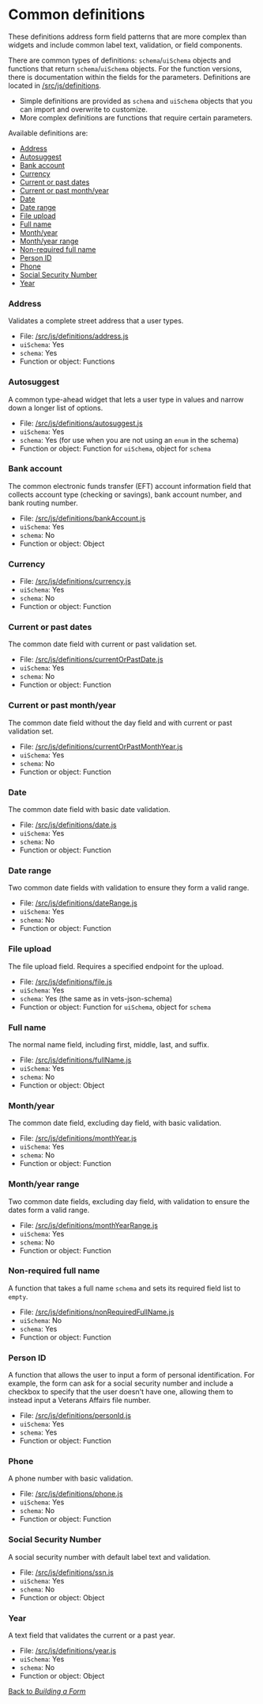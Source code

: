 # Common definitions

These definitions address form field patterns that are more complex than widgets and include common label text, validation, or field components.

There are common types of definitions: `schema`/`uiSchema` objects and functions that return `schema`/`uiSchema` objects. For the function versions, there is documentation within the fields for the parameters. Definitions are located in [/src/js/definitions](../src/js/definitions).

- Simple definitions are provided as `schema` and `uiSchema` objects that you can import and overwrite to customize.
- More complex definitions are functions that require certain parameters.

Available definitions are:

- [Address](#address)
- [Autosuggest](#autosuggest)
- [Bank account](#bank-account)
- [Currency](#currency)
- [Current or past dates](#current-or-past-dates)
- [Current or past month/year](#current-or-past-monthyear)
- [Date](#date)
- [Date range](#date-range)
- [File upload](#file-upload)
- [Full name](#full-name)
- [Month/year](#monthyear)
- [Month/year range](#monthyear-range)
- [Non-required full name](#non-required-full-name)
- [Person ID](#person-id)
- [Phone](#phone)
- [Social Security Number](#social-security-number)
- [Year](#year)

### Address

Validates a complete street address that a user types.

- File: [/src/js/definitions/address.js](../../src/js/definitions/address.js)
- `uiSchema`: Yes
- `schema`: Yes
- Function or object: Functions

### Autosuggest

A common type-ahead widget that lets a user type in values and narrow down a longer list of options.

- File: [/src/js/definitions/autosuggest.js](../../src/js/definitions/autosuggest.js)
- `uiSchema`: Yes
- `schema`: Yes (for use when you are not using an `enum` in the schema)
- Function or object: Function for `uiSchema`, object for `schema`

### Bank account

The common electronic funds transfer (EFT) account information field that collects account type (checking or savings), bank account number, and bank routing number.

- File: [/src/js/definitions/bankAccount.js](../../src/js/definitions/bankAccount.js)
- `uiSchema`: Yes
- `schema`: No
- Function or object: Object

### Currency

- File: [/src/js/definitions/currency.js](../../src/js/definitions/currency.js)
- `uiSchema`: Yes
- `schema`: No
- Function or object: Function

### Current or past dates

The common date field with current or past validation set.

- File: [/src/js/definitions/currentOrPastDate.js](../../src/js/definitions/currentOrPastDate.js)
- `uiSchema`: Yes
- `schema`: No
- Function or object: Function

### Current or past month/year

The common date field without the day field and with current or past validation set.

- File: [/src/js/definitions/currentOrPastMonthYear.js](../../src/js/definitions/currentOrPastMonthYear.js)
- `uiSchema`: Yes
- `schema`: No
- Function or object: Function

### Date

The common date field with basic date validation.

- File: [/src/js/definitions/date.js](../../src/js/definitions/date.js)
- `uiSchema`: Yes
- `schema`: No
- Function or object: Function

### Date range

Two common date fields with validation to ensure they form a valid range.

- File: [/src/js/definitions/dateRange.js](../../src/js/definitions/dateRange.js)
- `uiSchema`: Yes
- `schema`: No
- Function or object: Function

### File upload

The file upload field. Requires a specified endpoint for the upload.

- File: [/src/js/definitions/file.js](../../src/js/definitions/file.js)
- `uiSchema`: Yes
- `schema`: Yes (the same as in vets-json-schema)
- Function or object: Function for `uiSchema`, object for `schema`

### Full name

The normal name field, including first, middle, last, and suffix.

- File: [/src/js/definitions/fullName.js](../../src/js/definitions/fullName.js)
- `uiSchema`: Yes
- `schema`: No
- Function or object: Object

### Month/year

The common date field, excluding day field, with basic validation.

- File: [/src/js/definitions/monthYear.js](../../src/js/definitions/monthYear.js)
- `uiSchema`: Yes
- `schema`: No
- Function or object: Function

### Month/year range

Two common date fields, excluding day field, with validation to ensure the dates form a valid range.

- File: [/src/js/definitions/monthYearRange.js](../../src/js/definitions/monthYearRange.js)
- `uiSchema`: Yes
- `schema`: No
- Function or object: Function

### Non-required full name

A function that takes a full name `schema` and sets its required field list to `empty`.

- File: [/src/js/definitions/nonRequiredFullName.js](../../src/js/definitions/nonRequiredFullName.js)
- `uiSchema`: No
- `schema`: Yes
- Function or object: Function

### Person ID

A function that allows the user to input a form of personal identification. For example, the form can ask for a social security number and include a checkbox to specify that the user doesn't have one, allowing them to instead input a Veterans Affairs file number.

- File: [/src/js/definitions/personId.js](../../src/js/definitions/personId.js)
- `uiSchema`: Yes
- `schema`: Yes
- Function or object: Function

### Phone

A phone number with basic validation.

- File: [/src/js/definitions/phone.js](../../src/js/definitions/phone.js)
- `uiSchema`: Yes
- `schema`: No
- Function or object: Function

### Social Security Number

A social security number with default label text and validation.

- File: [/src/js/definitions/ssn.js](../../src/js/definitions/ssn.js)
- `uiSchema`: Yes
- `schema`: No
- Function or object: Object

### Year

A text field that validates the current or a past year.

- File: [/src/js/definitions/year.js](../../src/js/definitions/year.js)
- `uiSchema`: Yes
- `schema`: No
- Function or object: Object

[Back to *Building a Form*](README.md)

